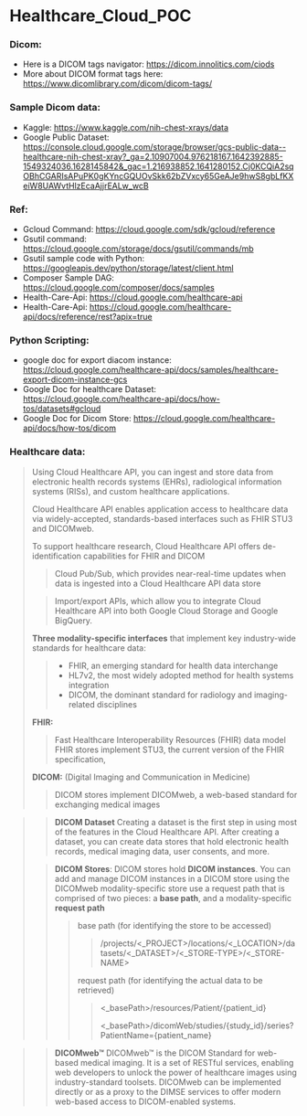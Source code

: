 # Healthcare_Cloud_POC

### Dicom:
* Here is a DICOM tags navigator: https://dicom.innolitics.com/ciods
* More about DICOM format tags here: https://www.dicomlibrary.com/dicom/dicom-tags/

### Sample Dicom data:
* Kaggle: https://www.kaggle.com/nih-chest-xrays/data
* Google Public Dataset: https://console.cloud.google.com/storage/browser/gcs-public-data--healthcare-nih-chest-xray?_ga=2.10907004.976218167.1642392885-1549324036.1628145842&_gac=1.216938852.1641280152.Cj0KCQiA2sqOBhCGARIsAPuPK0gKYncGQUOvSkk62bZVxcy65GeAJe9hwS8gbLfKXeiW8UAWvtHlzEcaAjjrEALw_wcB

### Ref:
* Gcloud Command: https://cloud.google.com/sdk/gcloud/reference
* Gsutil command: https://cloud.google.com/storage/docs/gsutil/commands/mb
* Gsutil sample code with Python: https://googleapis.dev/python/storage/latest/client.html
* Composer Sample DAG: https://cloud.google.com/composer/docs/samples
* Health-Care-Api: https://cloud.google.com/healthcare-api
* Health-Care-Api: https://cloud.google.com/healthcare-api/docs/reference/rest?apix=true

### Python Scripting:
* google doc for export diacom instance: https://cloud.google.com/healthcare-api/docs/samples/healthcare-export-dicom-instance-gcs
* Google Doc for healthcare Dataset: https://cloud.google.com/healthcare-api/docs/how-tos/datasets#gcloud
* Google Doc for Dicom Store: https://cloud.google.com/healthcare-api/docs/how-tos/dicom

### Healthcare data:
> Using Cloud Healthcare API, you can ingest and store data from electronic health records systems (EHRs), radiological information systems (RISs), and custom healthcare applications. 
>
> Cloud Healthcare API enables application access to healthcare data via widely-accepted, standards-based interfaces such as FHIR STU3 and DICOMweb.
>
> To support healthcare research, Cloud Healthcare API offers de-identification capabilities for FHIR and DICOM
>
>> Cloud Pub/Sub, which provides near-real-time updates when data is ingested into a Cloud Healthcare API data store
>
>> Import/export APIs, which allow you to integrate Cloud Healthcare API into both Google Cloud Storage and Google BigQuery.
>
> **Three modality-specific interfaces** that implement key industry-wide standards for healthcare data:
>> * FHIR, an emerging standard for health data interchange
>> * HL7v2, the most widely adopted method for health systems integration
>> * DICOM, the dominant standard for radiology and imaging-related disciplines
>
> **FHIR:**
>> Fast Healthcare Interoperability Resources (FHIR) data model
>> FHIR stores implement STU3, the current version of the FHIR specification,
>
> **DICOM:** (Digital Imaging and Communication in Medicine)
>> DICOM stores implement DICOMweb, a web-based standard for exchanging medical images

>> **DICOM Dataset**
>> Creating a dataset is the first step in using most of the features in the Cloud Healthcare API. After creating a dataset, you can create data stores that hold electronic health records, medical imaging data, user consents, and more.
>
>> **DICOM Stores**:
>> DICOM stores hold **DICOM instances**. You can add and manage DICOM instances in a DICOM store using the DICOMweb
>> modality-specific store use a request path that is comprised of two pieces: a **base path**, and a modality-specific **request path**
>>> base path (for identifying the store to be accessed) 
>>>> /projects/<_PROJECT>/locations/<_LOCATION>/datasets/<_DATASET>/<_STORE-TYPE>/<_STORE-NAME>
>>>
>>> request path (for identifying the actual data to be retrieved)
>>>> <_basePath>/resources/Patient/{patient_id}
>>>> 
>>>> <_basePath>/dicomWeb/studies/{study_id}/series?PatientName={patient_name}

>
>> **DICOMweb™**
>> DICOMweb™ is the DICOM Standard for web-based medical imaging. It is a set of RESTful services, enabling web developers to unlock the power of healthcare images using industry-standard toolsets. DICOMweb can be implemented directly or as a proxy to the DIMSE services to offer modern web-based access to DICOM-enabled systems.
>
